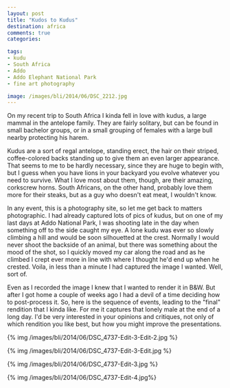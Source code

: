 ```yaml
---
layout: post
title: "Kudos to Kudus"
destination: africa
comments: true
categories:

tags:
- kudu
- South Africa		
- Addo
- Addo Elephant National Park
- fine art photography

image: /images/bli/2014/06/DSC_2212.jpg
---
```


On my recent trip to South Africa I kinda fell in love with kudus, a large mammal in the antelope family. They are fairly solitary, but can be found in small bachelor groups, or in a small grouping of females with a large bull nearby protecting his harem.

<!--more-->

Kudus are a sort of regal antelope, standing erect, the hair on their striped, coffee-colored backs standing up to give them an even larger appearance. That seems to me to be hardly necessary, since they are huge to begin with, but I guess when you have lions in your backyard you evolve whatever you need to survive. What I love most about them, though, are their amazing, corkscrew horns. South Africans, on the other hand, probably love them more for their steaks, but as a guy who doesn't eat meat, I wouldn't know. 

In any event, this is a photography site, so let me get back to matters photographic. I had already captured lots of pics of kudus, but on one of my last days at Addo National Park, I was shooting late in the day when something off to the side caught my eye. A lone kudu was ever so slowly climbing a hill and would be soon silhouetted at the crest. Normally I would never shoot the backside of an animal, but there was something about the mood of the shot, so I quickly moved my car along the road and as he climbed I crept ever more in line with where I thought he'd end up when he crested. Voila, in less than a minute I had captured the image I wanted. Well, sort of.

Even as I recorded the image I knew that I wanted to render it in B&W. But after I got home a couple of weeks ago I had a devil of a time deciding how to post-process it. So, here is the sequence of events, leading to the "final" rendition that I kinda like. For me it captures that lonely male at the end of a long day. I'd be very interested in your opinions and critiques, not only of which rendition you like best, but how you might improve the presentations. 

{% img /images/bli/2014/06/DSC_4737-Edit-3-Edit-2.jpg %}


{% img /images/bli/2014/06/DSC_4737-Edit-3-Edit.jpg %}


{% img /images/bli/2014/06/DSC_4737-Edit-3.jpg %}


{% img /images/bli/2014/06/DSC_4737-Edit-4.jpg%}



